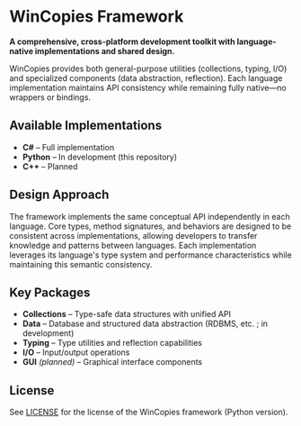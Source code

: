 # WinCopies Framework

**A comprehensive, cross-platform development toolkit with language-native implementations and shared design.**

WinCopies provides both general-purpose utilities (collections, typing, I/O) and specialized components (data abstraction, reflection). Each language implementation maintains API consistency while remaining fully native—no wrappers or bindings.

## Available Implementations

- **C#** – Full implementation
- **Python** – In development (this repository)
- **C++** – Planned

## Design Approach

The framework implements the same conceptual API independently in each language. Core types, method signatures, and behaviors are designed to be consistent across implementations, allowing developers to transfer knowledge and patterns between languages. Each implementation leverages its language's type system and performance characteristics while maintaining this semantic consistency.

## Key Packages

- **Collections** – Type-safe data structures with unified API
- **Data** – Database and structured data abstraction (RDBMS, etc. ; in development)
- **Typing** – Type utilities and reflection capabilities
- **I/O** – Input/output operations
- **GUI** *(planned)* – Graphical interface components

## License

See [LICENSE](https://github.com/pierresprim/WinCopies-framework-Python/blob/main/LICENSE) for the license of the WinCopies framework (Python version).
